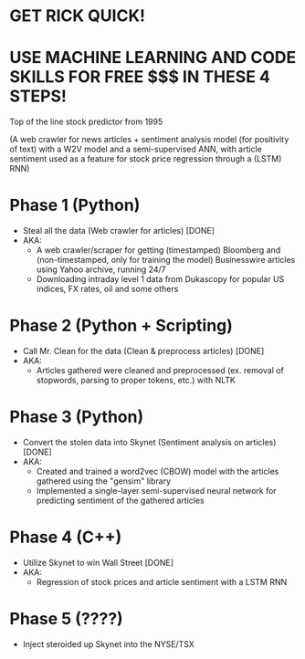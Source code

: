 # GET RICK QUICK! 

# USE MACHINE LEARNING AND CODE SKILLS FOR FREE $$$ IN THESE 4 STEPS!

Top of the line stock predictor from 1995

(A web crawler for news articles + sentiment analysis model (for positivity of text) with a W2V model and a semi-supervised ANN, with article sentiment used as a feature for stock price regression through a (LSTM) RNN)

# Phase 1 (Python)
- Steal all the data (Web crawler for articles) [DONE]
- AKA:
  - A web crawler/scraper for getting (timestamped) Bloomberg and (non-timestamped, only for training the model) Businesswire articles using Yahoo archive, running 24/7
  - Downloading intraday level 1 data from Dukascopy for popular US indices, FX rates, oil and some others

# Phase 2 (Python + Scripting)
- Call Mr. Clean for the data (Clean & preprocess articles) [DONE]
- AKA:
  - Articles gathered were cleaned and preprocessed (ex. removal of stopwords, parsing to proper tokens, etc.) with NLTK

# Phase 3 (Python)
- Convert the stolen data into Skynet (Sentiment analysis on articles) [DONE]
- AKA:
  - Created and trained a word2vec (CBOW) model with the articles gathered using the "gensim" library 
  - Implemented a single-layer semi-supervised neural network for predicting sentiment of the gathered articles

# Phase 4 (C++)
- Utilize Skynet to win Wall Street [DONE]
- AKA:
  - Regression of stock prices and article sentiment with a LSTM RNN
  
# Phase 5 (????)
- Inject steroided up Skynet into the NYSE/TSX
